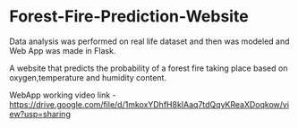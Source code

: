 # Forest-Fire-Prediction-Website
Data analysis was performed on real life dataset and then was modeled and Web App was made in Flask.

A website that predicts the probability of a forest fire taking place based on oxygen,temperature and humidity content.

WebApp working video link - https://drive.google.com/file/d/1mkoxYDhfH8kIAaq7tdQqyKReaXDoqkow/view?usp=sharing
